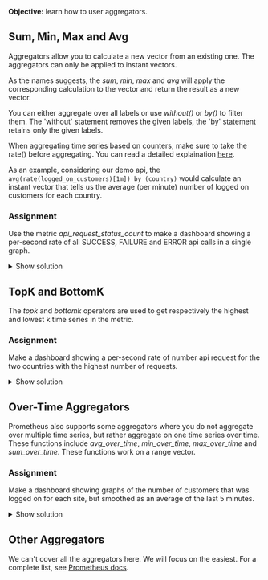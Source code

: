**Objective:** learn how to user aggregators.

## Sum, Min, Max and Avg
Aggregators allow you to calculate a new vector from an existing one.
The aggregators can only be applied to instant vectors.

As the names suggests, the *sum*, *min*, *max* and *avg* will apply the corresponding calculation to
the vector and return the result as a new vector.

You can either aggregate over all labels or use *without(<labels>)* or *by(<labels>)* to filter them.
The 'without' statement removes the given labels, the 'by' statement retains only the given labels. 

When aggregating time series based on counters, make sure to take the rate() before aggregating.
You can read a detailed explaination [here](https://www.robustperception.io/rate-then-sum-never-sum-then-rate).

As an example, considering our demo api, the `avg(rate(logged_on_customers)[1m]) by (country)` would calculate an
instant vector that tells us the average (per minute) number of logged on customers for each country.

### Assignment
Use the metric *api_request_status_count* to make a dashboard showing a per-second rate of all 
SUCCESS, FAILURE and ERROR api calls in a single graph.

<details>
  <summary>Show solution</summary>
  
  **Solution.** The metric should have been: sum(rate(api_request_status_count[1m]))
</details>

## TopK and BottomK
The *topk* and *bottomk* operators are used to get respectively the highest and lowest k time series in the metric.

### Assignment
Make a dashboard showing a per-second rate of number api request for the two countries with the highest number of requests.

<details>
  <summary>Show solution</summary>

  **Solution.** You should have filled in: ```topk(2, rate(api_request_count[1m]))```
</details>

## Over-Time Aggregators
Prometheus also supports some aggregators where you do not aggregate over multiple time series,
but rather aggregate on one time series over time. 
These functions include *avg_over_time*, *min_over_time*, *max_over_time* and *sum_over_time*. 
These functions work on a range vector.

### Assignment
Make a dashboard showing graphs of the number of customers that was logged on for each site,
but smoothed as an average of the last 5 minutes.

<details>
  <summary>Show solution</summary>

  **Solution**. You should have filled in: ```avg_over_time(logged_on_customers[5m]```
</details>


## Other Aggregators
We can't cover all the aggregators here. We will focus on the easiest. For a complete list, 
see [Prometheus docs](https://prometheus.io/docs/prometheus/latest/querying/operators/#aggregation-operators).